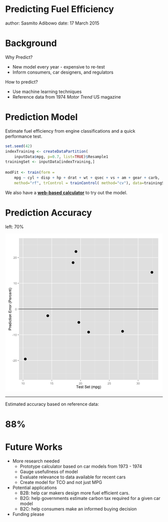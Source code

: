 
Predicting Fuel Efficiency
========================================================
author: Sasmito Adibowo
date: 17 March 2015



Background
========================================================
Why Predict?

 - New model every year - expensive to re-test
 - Inform consumers, car designers, and regulators

How to predict?
 - Use machine learning techniques
 - Reference data from 1974 _Motor Trend_ US magazine
 


Prediction Model
========================================================

Estimate fuel efficiency from engine classifications and a quick performance test.


```r
set.seed(42)
indexTraining <- createDataPartition(
    inputData$mpg, p=0.7, list=TRUE)$Resample1
trainingSet <- inputData[indexTraining,] 

modFit <- train(form =
    mpg ~ cyl + disp + hp + drat + wt + qsec + vs + am + gear + carb,
    method="rf", trControl = trainControl( method="cv"), data=trainingSet)
```

We also have a **[web-based calculator](http://adib.shinyapps.io/devdataprod-012_01)** to try out the model.


Prediction Accuracy
========================================================
left: 70%

![plot of chunk unnamed-chunk-4](Presentation-figure/unnamed-chunk-4-1.png) 

***


Estimated accuracy based on reference data:

# 88%


Future Works
========================================================

 - More research needed
    - Prototype calculator based on car models from 1973 - 1974
    - Gauge usefullness of model
    - Evaluate relevance to data available for recent cars
    - Create model for TCO and not just MPG
 - Potential applications
    - B2B: help car makers design more fuel efficient cars.
    - B2G: help governments estimate carbon tax required for a given car model
    - B2C: help consumers make an informed buying decision
 - Funding please
 
